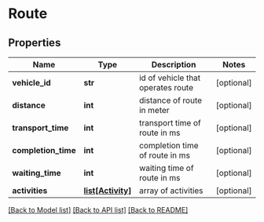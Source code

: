 # Route

## Properties
Name | Type | Description | Notes
------------ | ------------- | ------------- | -------------
**vehicle_id** | **str** | id of vehicle that operates route | [optional] 
**distance** | **int** | distance of route in meter | [optional] 
**transport_time** | **int** | transport time of route in ms | [optional] 
**completion_time** | **int** | completion time of route in ms | [optional] 
**waiting_time** | **int** | waiting time of route in ms | [optional] 
**activities** | [**list[Activity]**](Activity.md) | array of activities | [optional] 

[[Back to Model list]](../README.md#documentation-for-models) [[Back to API list]](../README.md#documentation-for-api-endpoints) [[Back to README]](../README.md)


